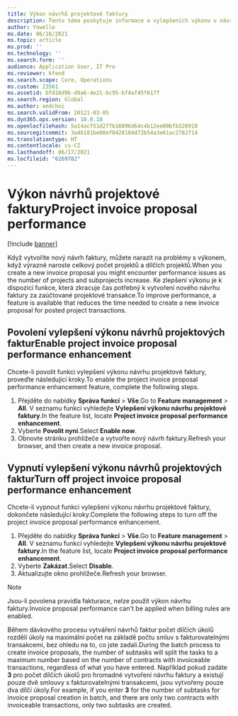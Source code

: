 ```yaml
---
title: Výkon návrhů projektové faktury
description: Tento téma poskytuje informace o vylepšeních výkonu u návrhů projektových faktur.
author: Yowelle
ms.date: 06/16/2021
ms.topic: article
ms.prod: ''
ms.technology: ''
ms.search.form: ''
audience: Application User, IT Pro
ms.reviewer: kfend
ms.search.scope: Core, Operations
ms.custom: 23561
ms.assetid: bfd18d9b-d9a6-4e21-bc95-bf4af45f617f
ms.search.region: Global
ms.author: andchoi
ms.search.validFrom: 20121-03-05
ms.dyn365.ops.version: 10.0.18
ms.openlocfilehash: 5a14acf51d277b16896d64c4b12ee00bfb326910
ms.sourcegitcommit: 3a4b181be08ef0428104d72b54a3e61ac2782f14
ms.translationtype: HT
ms.contentlocale: cs-CZ
ms.lasthandoff: 06/17/2021
ms.locfileid: "6269782"
---
```

# <a name="project-invoice-proposal-performance"></a><span data-ttu-id="db9a4-103">Výkon návrhů projektové faktury</span><span class="sxs-lookup"><span data-stu-id="db9a4-103">Project invoice proposal performance</span></span>

[!include [banner](../includes/banner.md)]

<span data-ttu-id="db9a4-104">Když vytvoříte nový návrh faktury, můžete narazit na problémy s výkonem, když výrazně naroste celkový počet projektů a dílčích projektů.</span><span class="sxs-lookup"><span data-stu-id="db9a4-104">When you create a new invoice proposal you might encounter performance issues as the number of projects and subprojects increase.</span></span> <span data-ttu-id="db9a4-105">Ke zlepšení výkonu je k dispozici funkce, která zkracuje čas potřebný k vytvoření nového návrhu faktury za zaúčtované projektové transakce.</span><span class="sxs-lookup"><span data-stu-id="db9a4-105">To improve performance, a feature is available that reduces the time needed to create a new invoice proposal for posted project transactions.</span></span>

## <a name="enable-project-invoice-proposal-performance-enhancement"></a><span data-ttu-id="db9a4-106">Povolení vylepšení výkonu návrhů projektových faktur</span><span class="sxs-lookup"><span data-stu-id="db9a4-106">Enable project invoice proposal performance enhancement</span></span>
<span data-ttu-id="db9a4-107">Chcete-li povolit funkci vylepšení výkonu návrhu projektové faktury, proveďte následující kroky.</span><span class="sxs-lookup"><span data-stu-id="db9a4-107">To enable the project invoice proposal performance enhancement feature, complete the following steps.</span></span>

1.  <span data-ttu-id="db9a4-108">Přejděte do nabídky **Správa funkcí** > **Vše**.</span><span class="sxs-lookup"><span data-stu-id="db9a4-108">Go to **Feature management** > **All**.</span></span> <span data-ttu-id="db9a4-109">V seznamu funkcí vyhledejte **Vylepšení výkonu návrhu projektové faktury**.</span><span class="sxs-lookup"><span data-stu-id="db9a4-109">In the feature list, locate **Project invoice proposal performance enhancement**.</span></span>
2.  <span data-ttu-id="db9a4-110">Vyberte **Povolit nyní**.</span><span class="sxs-lookup"><span data-stu-id="db9a4-110">Select **Enable now**.</span></span>
3.  <span data-ttu-id="db9a4-111">Obnovte stránku prohlížeče a vytvořte nový návrh faktury.</span><span class="sxs-lookup"><span data-stu-id="db9a4-111">Refresh your browser, and then create a new invoice proposal.</span></span>

## <a name="turn-off-project-invoice-proposal-performance-enhancement"></a><span data-ttu-id="db9a4-112">Vypnutí vylepšení výkonu návrhů projektových faktur</span><span class="sxs-lookup"><span data-stu-id="db9a4-112">Turn off project invoice proposal performance enhancement</span></span>
<span data-ttu-id="db9a4-113">Chcete-li vypnout funkci vylepšení výkonu návrhu projektové faktury, dokončete následující kroky.</span><span class="sxs-lookup"><span data-stu-id="db9a4-113">Complete the following steps to turn off the project invoice proposal performance enhancement.</span></span>

1.  <span data-ttu-id="db9a4-114">Přejděte do nabídky **Správa funkcí** > **Vše**.</span><span class="sxs-lookup"><span data-stu-id="db9a4-114">Go to **Feature management** > **All**.</span></span> <span data-ttu-id="db9a4-115">V seznamu funkcí vyhledejte **Vylepšení výkonu návrhu projektové faktury**.</span><span class="sxs-lookup"><span data-stu-id="db9a4-115">In the feature list, locate **Project invoice proposal performance enhancement**.</span></span>
2.  <span data-ttu-id="db9a4-116">Vyberte **Zakázat**.</span><span class="sxs-lookup"><span data-stu-id="db9a4-116">Select **Disable**.</span></span>
3.  <span data-ttu-id="db9a4-117">Aktualizujte okno prohlížeče.</span><span class="sxs-lookup"><span data-stu-id="db9a4-117">Refresh your browser.</span></span>

> [!NOTE]
> <span data-ttu-id="db9a4-118">Jsou-li povolena pravidla fakturace, nelze použít výkon návrhu faktury.</span><span class="sxs-lookup"><span data-stu-id="db9a4-118">Invoice proposal performance can't be applied when billing rules are enabled.</span></span>
> 
> <span data-ttu-id="db9a4-119">Během dávkového procesu vytváření návrhů faktur počet dílčích úkolů rozdělí úkoly na maximální počet na základě počtu smluv s fakturovatelnými transakcemi, bez ohledu na to, co jste zadali.</span><span class="sxs-lookup"><span data-stu-id="db9a4-119">During the batch process to create invoice proposals, the number of subtasks will split the tasks to a maximum number based on the number of contracts with invoiceable transactions, regardless of what you have entered.</span></span> <span data-ttu-id="db9a4-120">Například pokud zadáte **3** pro počet dílčích úkolů pro hromadné vytvoření návrhu faktury a existují pouze dvě smlouvy s fakturovatelnými transakcemi, jsou vytvořeny pouze dva dílčí úkoly.</span><span class="sxs-lookup"><span data-stu-id="db9a4-120">For example, if you enter **3** for the number of subtasks for invoice proposal creation in batch, and there are only two contracts with invoiceable transactions, only two subtasks are created.</span></span>
